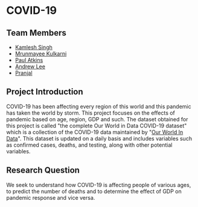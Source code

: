 # COVID-19
## Team Members

 - [Kamlesh Singh](https://github.com/kamsingh11)
 - [Mrunmayee Kulkarni](https://github.com/MrinmayeeKulkarni)
 - [Paul Atkins](https://github.com/patkins2)
 - [Andrew Lee](https://github.com/alee115)
 - [Pranjal](https://github.com/pranjal7842)

## Project Introduction

COVID-19 has been affecting every region of this world and this pandemic has taken the world by storm. This project focuses on the effects of pandemic based on age, region, GDP and such. The dataset obtained for this project is called  "the complete Our World in Data COVID-19 dataset" which is a collection of the COVID-19 data maintained by "[Our World In Data](https://ourworldindata.org/coronavirus)". This dataset is updated on a daily basis and includes variables such as confirmed cases, deaths, and testing, along with other potential variables.

## Research Question
We seek to understand how COVID-19 is affecting people of various ages, to predict the number of deaths and to determine the effect of GDP on pandemic response and vice versa.
